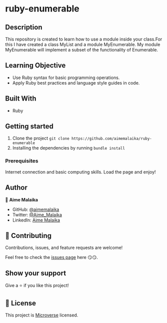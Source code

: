 # ruby-enumerable

## Description

This repository is created to learn how to use a module inside your class.For this I have created a class MyList and a module MyEnumerable. My module MyEnumerable will implement a subset of the functionality of Enumerable.

## Learning Objective

- Use Ruby syntax for basic programming operations.
- Apply Ruby best practices and language style guides in code.

## Built With

- Ruby

## Getting started

1. Clone the project `git clone https://github.com/aimemalaika/ruby-enumerable`
2. Installing the dependencies by running `bundle install`


### Prerequisites

Internet connection and basic computing skills.
Load the page and enjoy!

## Author

👤 **Aime Malaika**

- GitHub: [@aimemalaika](https://github.com/aimemalaika)
- Twitter: [@Aime_Malaika](https://twitter.com/Aime_Malaika)
- LinkedIn: [Aime Malaika](https://www.linkedin.com/in/aimemalaika/)

## 🤝 Contributing

Contributions, issues, and feature requests are welcome!

Feel free to check the [issues page](https://github.com/aimemalaika/ruby-enumerable/issues) here 😏😏.

## Show your support

Give a ⭐️ if you like this project!

## 📝 License

This project is [Microverse](https://www.microverse.org/) licensed.
